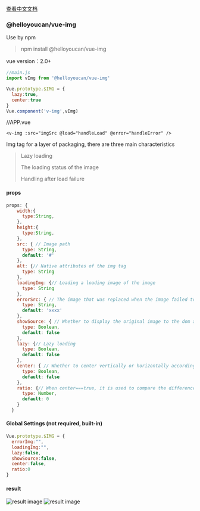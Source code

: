 [查看中文文档](README_zh.md)

### @helloyoucan/vue-img

Use by npm

> npm install @helloyoucan/vue-img

vue version：2.0+

```javascript
//main.js
import vImg from '@helloyoucan/vue-img'

Vue.prototype.$IMG = {
  lazy:true,
  center:true
}
Vue.component('v-img',vImg)

```
//APP.vue
```
<v-img :src="imgSrc @load="handleLoad" @error="handleError" />
```


Img tag for a layer of packaging, there are three main characteristics

> Lazy loading
>
> The loading status of the image
>
> Handling after load failure



#### props

```javascript
props: {
	width:{
      type:String,
    },
    height:{
      type:String,
    },
    src: { // Image path
      type: String,
      default: '#'
    },
    alt: {// Native attributes of the img tag
      type: String
    },
    loadingImg: {// Loading a loading image of the image
      type: String
    },
    errorSrc: { // The image that was replaced when the image failed to load
      type: String,
      default: 'xxxx'
    },
    showSource: { // Whether to display the original image to the dom as a date-src attribute
      type: Boolean,
      default: false
    },
    lazy: {// Lazy loading
      type: Boolean,
      default: false
    },
    center: { // Whether to center vertically or horizontally according to picture size
      type: Boolean,
      default: false
    },
    ratio: {// When center===true, it is used to compare the difference between the original size of the image and the width/height of the rendering size, and then set the width or height of the image as the basis of auto
      type: Number,
      default: 0
    }
  }
```

#### Global Settings (not required, built-in)

```javascript
Vue.prototype.$IMG = {
  errorImg:"",
  loadingImg:"",
  lazy:false,
  showSource:false,
  center:false,
  ratio:0
}

```

#### result
![result image](https://github-1252517012.cos.ap-guangzhou.myqcloud.com/vue-img/0roocard.gif)
![result image](https://github-1252517012.cos.ap-guangzhou.myqcloud.com/vue-img/vue-img.png)
